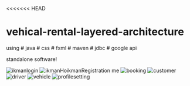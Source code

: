 <<<<<<< HEAD
# vehical-rental-layered-architecture

using # java
      # css
      # fxml
      # maven
      # jdbc
      # google api
     
standalone software!


![ikmanlogin](https://user-images.githubusercontent.com/124574201/234300756-08daef40-938a-4b5e-932e-a47ab4e563fd.png)
![ikmanHo![ikmanRegistration](https://user-images.githubusercontent.com/124574201/234300980-86329db4-a7c6-41f8-baa8-70664c25e3e9.png)
me](https://user-images.githubusercontent.com/124574201/234300811-a1c38a9a-4ead-402b-971e-a33b13a19398.png)
![booking](https://user-images.githubusercontent.com/124574201/234300844-c0bf5e63-052e-4b9c-8525-43985edbf254.png)
![customer](https://user-images.githubusercontent.com/124574201/234300876-54a5e50e-e18d-473f-aa76-2b727034cec9.png)
![driver](https://user-images.githubusercontent.com/124574201/234300896-5dc933f1-c86b-4084-a2a6-7ee1ca29bead.png)
![vehicle](https://user-images.githubusercontent.com/124574201/234301047-1d7e008c-5d95-4f0b-8bbd-0f7c5fa58152.png)
![profilesetting](https://user-images.githubusercontent.com/124574201/234301066-1e744cd2-a91b-4d13-8d73-d00fa8a1e63f.png)
